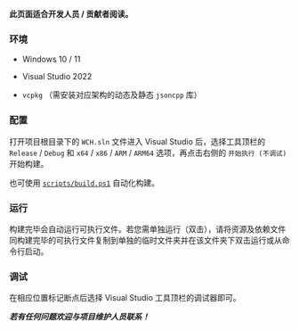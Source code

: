 **此页面适合开发人员 / 贡献者阅读。**

### 环境

* Windows 10 / 11

* Visual Studio 2022

* `vcpkg` （需安装对应架构的动态及静态 `jsoncpp` 库）

### 配置

打开项目根目录下的 `WCH.sln` 文件进入 Visual Studio 后，选择工具顶栏的 `Release` / `Debug` 和 `x64` / `x86` / `ARM` / `ARM64` 选项，再点击右侧的 `开始执行 (不调试)` 开始构建。

也可使用 [`scripts/build.ps1`](https://github.com/class-tools/Web-Class-Helper/blob/master/scripts/build.ps1) 自动化构建。

### 运行

构建完毕会自动运行可执行文件。若您需单独运行（双击），请将资源及依赖文件同构建完毕的可执行文件复制到单独的临时文件夹并在该文件夹下双击运行或从命令行启动。

### 调试

在相应位置标记断点后选择 Visual Studio 工具顶栏的调试器即可。

_**若有任何问题欢迎与项目维护人员联系！**_